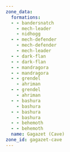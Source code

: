 ```yaml
---
zone_data:
  formations:
  - - bandersnatch
    - mech-leader
    - nidhogg
  - - mech-defender
    - mech-defender
    - mech-leader
  - - dark-flan
  - - dark-flan
  - - mandragora
  - - mandragora
  - - grendel
    - ahriman
  - - grendel
    - ahriman
  - - bashura
    - bashura
  - - bashura
    - bashura
  - - behemoth
  - - behemoth
  name: Gagazet (Cave)
zone_id: gagazet-cave
---
```

